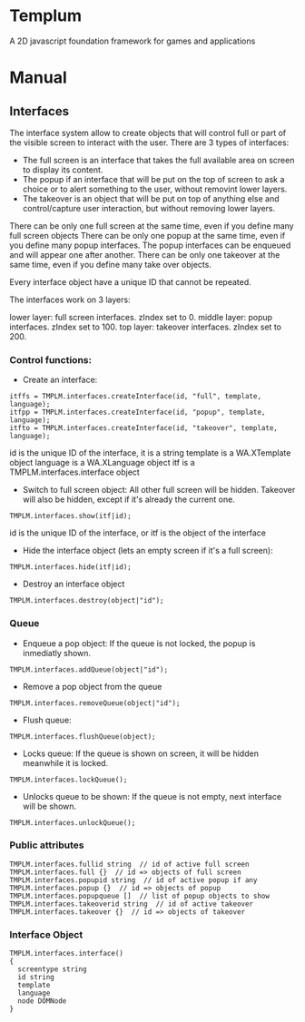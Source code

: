 # Templum
A 2D javascript foundation framework for games and applications

# Manual

## Interfaces

The interface system allow to create objects that will control full or part of the visible screen to interact with the user.
There are 3 types of interfaces:
- The full screen is an interface that takes the full available area on screen to display its content.
- The popup if an interface that will be put on the top of screen to ask a choice or to alert something to the user, without removint lower layers.
- The takeover is an object that will be put on top of anything else and control/capture user interaction, but without removing lower layers.

There can be only one full screen at the same time, even if you define many full screen objects
There can be only one popup at the same time, even if you define many popup interfaces. The popup interfaces can be enqueued and will appear one after another.
There can be only one takeover at the same time, even if you define many take over objects.

Every interface object have a unique ID that cannot be repeated.

The interfaces work on 3 layers:

lower layer: full screen interfaces. zIndex set to 0.
middle layer: popup interfaces. zIndex set to 100.
top layer: takeover interfaces. zIndex set to 200.

### Control functions:

+ Create an interface:

```
itffs = TMPLM.interfaces.createInterface(id, "full", template, language);
itfpp = TMPLM.interfaces.createInterface(id, "popup", template, language);
itfto = TMPLM.interfaces.createInterface(id, "takeover", template, language);
```

id is the unique ID of the interface, it is a string
template is a WA.XTemplate object
language is a WA.XLanguage object
itf is a TMPLM.interfaces.interface object

+ Switch to full screen object:
All other full screen will be hidden. Takeover will also be hidden, except if it's already the current one.
 
```
TMPLM.interfaces.show(itf|id);
```

id is the unique ID of the interface, or itf is the object of the interface

+ Hide the interface object (lets an empty screen if it's a full screen): 

```
TMPLM.interfaces.hide(itf|id);
```

+ Destroy an interface object

```
TMPLM.interfaces.destroy(object|"id");
```

### Queue


+ Enqueue a pop object:
If the queue is not locked, the popup is inmediatly shown.

```
TMPLM.interfaces.addQueue(object|"id");
```

+ Remove a pop object from the queue

```
TMPLM.interfaces.removeQueue(object|"id");
```

+ Flush queue:

```
TMPLM.interfaces.flushQueue(object);
```

+ Locks queue:
If the queue is shown on screen, it will be hidden meanwhile it is locked.

```
TMPLM.interfaces.lockQueue();
```

+ Unlocks queue to be shown:
If the queue is not empty, next interface will be shown.

```
TMPLM.interfaces.unlockQueue();
```


### Public attributes

```
TMPLM.interfaces.fullid string  // id of active full screen
TMPLM.interfaces.full {}  // id => objects of full screen
TMPLM.interfaces.popupid string  // id of active popup if any
TMPLM.interfaces.popup {}  // id => objects of popup
TMPLM.interfaces.popupqueue []  // list of popup objects to show
TMPLM.interfaces.takeoverid string  // id of active takeover
TMPLM.interfaces.takeover {}  // id => objects of takeover
```

### Interface Object

```
TMPLM.interfaces.interface()
{
  screentype string
  id string
  template
  language
  node DOMNode
}
```



